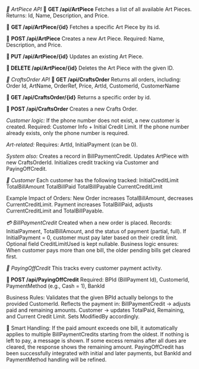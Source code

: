 _🎨 ArtPiece API_
📍 **GET /api/ArtPiece**
Fetches a list of all available Art Pieces.
Returns: Id, Name, Description, and Price.

📍 **GET /api/ArtPiece/{id}**
Fetches a specific Art Piece by its id.

📍 **POST /api/ArtPiece**
Creates a new Art Piece.
Required: Name, Description, and Price.

**📍 PUT /api/ArtPiece/{id}**
Updates an existing Art Piece.

**📍 DELETE /api/ArtPiece/{id}**
Deletes the Art Piece with the given ID.

_🛒 CraftsOrder API_
**📍 GET /api/CraftsOrder**
Returns all orders, including:
Order Id, ArtName, OrderRef, Price, ArtId, CustomerId, CustomerName

**📍 GET /api/CraftsOrder/{id}**
Returns a specific order by id.

**📍 POST /api/CraftsOrder**
Creates a new Crafts Order.

_Customer logic:_
If the phone number does not exist, a new customer is created.
Required: Customer Info + Initial Credit Limit.
If the phone number already exists, only the phone number is required.

_Art-related:_
Requires: ArtId, InitialPayment (can be 0).

_System also:_
Creates a record in BillPaymentCredit.
Updates ArtPiece with new CraftsOrderId.
Initializes credit tracking via Customer and PayingOffCredit.

_👤 Customer_
Each customer has the following tracked:
  InitialCreditLimit
  TotalBillAmount
  TotalBillPaid
  TotalBillPayable
  CurrentCreditLimit

Example Impact of Orders:
  New Order increases TotalBillAmount, decreases CurrentCreditLimit.
  Payment increases TotalBillPaid, adjusts CurrentCreditLimit and TotalBillPayable.

_💳 BillPaymentCredit_
Created when a new order is placed.
Records:
  InitialPayment, TotalBillAmount, and the status of payment (partial, full).
  If InitialPayment = 0, customer must pay later based on their credit limit.
  Optional field CreditLimitUsed is kept nullable.
Business logic ensures:
  When customer pays more than one bill, the older pending bills get cleared first.

_🧾 PayingOffCredit_
  This tracks every customer payment activity.
  
**📍 POST /api/PayingOffCredit**
Required:
  BPId (BillPayment Id),
  CustomerId,
  PaymentMethod (e.g., Cash = 1),
  BankId

Business Rules:
  Validates that the given BPId actually belongs to the provided CustomerId.
  Reflects the payment in:
  BillPaymentCredit → adjusts paid and remaining amounts.
  Customer → updates TotalPaid, Remaining, and Current Credit Limit.
  Sets ModifiedBy accordingly.

🧠 Smart Handling:
  If the paid amount exceeds one bill, it automatically applies to multiple BillPaymentCredits starting from the oldest.
  If nothing is left to pay, a message is shown.
  If some excess remains after all dues are cleared, the response shows the remaining amount.
  PayingOffCredit has been successfully integrated with initial and later payments, but BankId and PaymentMethod handling will be refined.




